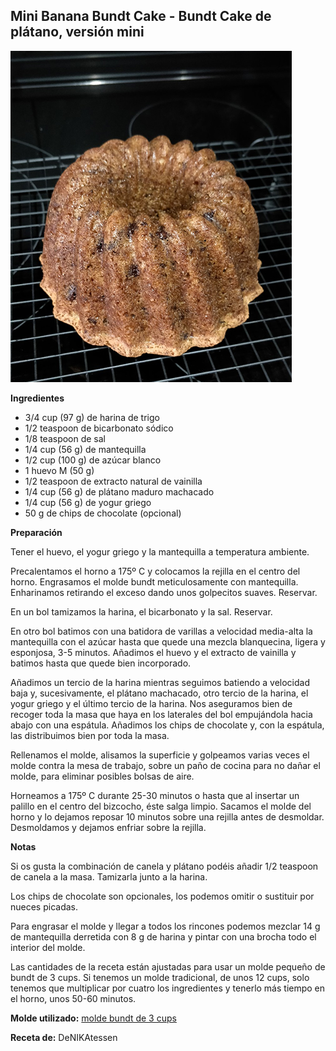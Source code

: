 ## Mini Banana Bundt Cake - Bundt Cake de plátano, versión mini

![Mini Banana Bundt Cake](../../uploads/images/mini-bundt-platano.jpg "Mini Banana Bundt Cake")

**Ingredientes**

- 3/4 cup (97 g) de harina de trigo
- 1/2 teaspoon de bicarbonato sódico
- 1/8 teaspoon de sal
- 1/4 cup (56 g) de mantequilla
- 1/2 cup (100 g) de azúcar blanco
- 1 huevo M (50 g)
- 1/2 teaspoon de extracto natural de vainilla
- 1/4 cup (56 g) de plátano maduro machacado
- 1/4 cup (56 g) de yogur griego
- 50 g de chips de chocolate (opcional)

**Preparación**

Tener el huevo, el yogur griego y la mantequilla a temperatura ambiente.

Precalentamos el horno a 175º C y colocamos la rejilla en el centro del horno. Engrasamos el molde bundt meticulosamente con mantequilla. Enharinamos retirando el exceso dando unos golpecitos suaves. Reservar.

En un bol tamizamos la harina, el bicarbonato y la sal. Reservar.

En otro bol batimos con una batidora de varillas a velocidad media-alta la mantequilla con el azúcar hasta que quede una mezcla blanquecina, ligera y esponjosa, 3-5 minutos. Añadimos el huevo y el extracto de vainilla y batimos hasta que quede bien incorporado.

Añadimos un tercio de la harina mientras seguimos batiendo a velocidad baja y, sucesivamente, el plátano machacado, otro tercio de la harina, el yogur griego y el último tercio de la harina. Nos aseguramos bien de recoger toda la masa que haya en los laterales del bol empujándola hacia abajo con una espátula. Añadimos los chips de chocolate y, con la espátula, las distribuimos bien por toda la masa.

Rellenamos el molde, alisamos la superficie y golpeamos varias veces el molde contra la mesa de trabajo, sobre un paño de cocina para no dañar el molde, para eliminar posibles bolsas de aire.

Horneamos a 175º C durante 25-30 minutos o hasta que al insertar un palillo en el centro del bizcocho, éste salga limpio. Sacamos el molde del horno y lo dejamos reposar 10 minutos sobre una rejilla antes de desmoldar. Desmoldamos y dejamos enfriar sobre la rejilla.

**Notas**

Si os gusta la combinación de canela y plátano podéis añadir 1/2 teaspoon de canela a la masa. Tamizarla junto a la harina.

Los chips de chocolate son opcionales, los podemos omitir o sustituir por nueces picadas.

Para engrasar el molde y llegar a todos los rincones podemos mezclar 14 g de mantequilla derretida con 8 g de harina y pintar con una brocha todo el interior del molde.

Las cantidades de la receta están ajustadas para usar un molde pequeño de bundt de 3 cups. Si tenemos un molde tradicional, de unos 12 cups, solo tenemos que multiplicar por cuatro los ingredientes y tenerlo más tiempo en el horno, unos 50-60 minutos.

**Molde utilizado:** [molde bundt de 3 cups](../../moldes-y-utensilios.md)

**Receta de:** DeNIKAtessen